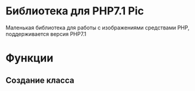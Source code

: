# Библиотека для PHP7.1 Pic
Маленькая библиотека для работы с изображениями средствами PHP, поддерживается версия PHP7.1

# Функции
## Создание класса

